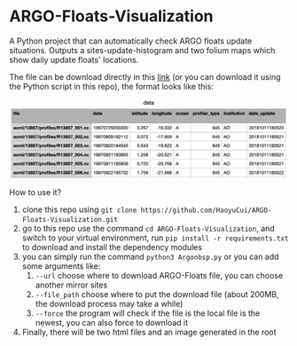 # ARGO-Floats-Visualization
A Python project that can automatically check ARGO floats update situations. Outputs a sites-update-histogram and two folium maps which show daily update floats' locations. 

The file can be download directly in this [link](https://data-argo.ifremer.fr/ar_index_global_prof.txt) (or you can download it using the Python script in this repo), the format looks like this:

![eg](imgs/eg.png)

How to use it?

1. clone this repo using `git clone https://github.com/HaoyuCui/ARGO-Floats-Visualization.git`
2. go to this repo use the command `cd ARGO-Floats-Visualization`, and switch to your virtual environment, run `pip install -r requirements.txt` to download and install the dependency modules
3. you can simply run the command `python3 Argonbsp.py` or you can add some arguments like:
   1. `--url` choose where to download ARGO-Floats file, you can choose another mirror sites
   2. `--file_path` choose where to put the download file (about 200MB, the download process may take a while)
   3. `--force` the program will check if the file is the local file is the newest, you can also force to download it
4. Finally, there will be two html files and an image generated in the root
